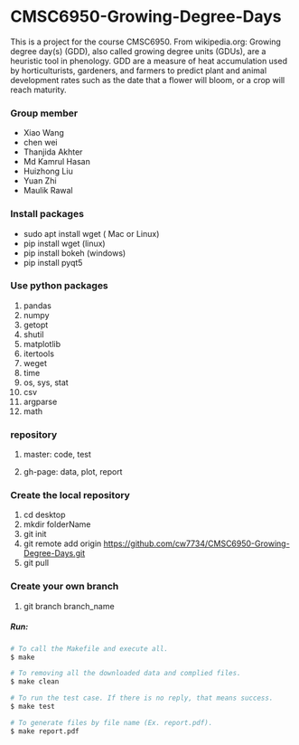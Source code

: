 # CMSC6950-Growing-Degree-Days

This is a project for the course CMSC6950. From wikipedia.org: Growing degree day(s) (GDD), also called growing degree units (GDUs), are a heuristic tool in phenology. GDD are a measure of heat accumulation used by horticulturists, gardeners, and farmers to predict plant and animal development rates such as the date that a flower will bloom, or a crop will reach maturity.

### Group member
* Xiao Wang
* chen wei
* Thanjida Akhter
* Md Kamrul Hasan
* Huizhong Liu
* Yuan Zhi
* Maulik Rawal




### Install packages
* sudo apt install wget ( Mac or Linux)
* pip install wget (linux)
* pip install bokeh (windows)
* pip install pyqt5

### Use python packages
1. pandas
2. numpy
3. getopt
4. shutil
5. matplotlib
6. itertools
7. weget
8. time
9. os, sys, stat
10. csv
11. argparse
12. math

### repository
1. master:
     code, test

2. gh-page: 
     data, plot, report


### Create the local repository
1. cd desktop
2. mkdir folderName
3. git init
4. git remote add origin https://github.com/cw7734/CMSC6950-Growing-Degree-Days.git
5. git pull

### Create your own branch
1. git branch branch_name



##### Run:

```bash
# To call the Makefile and execute all.
$ make 

# To removing all the downloaded data and complied files.
$ make clean

# To run the test case. If there is no reply, that means success.  
$ make test

# To generate files by file name (Ex. report.pdf). 
$ make report.pdf

```







